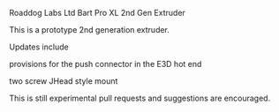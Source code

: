 Roaddog Labs Ltd Bart Pro XL 2nd Gen Extruder

This is a prototype 2nd generation extruder.  

Updates include 

provisions for the push connector in the E3D hot end

two screw JHead style mount


This is still experimental pull requests and suggestions are encouraged.